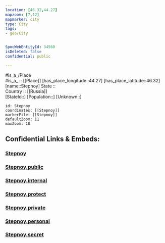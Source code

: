 ```yaml
---
location: [46.32,44.27] 
mapzoom: [7,12] 
mapmarker: city 
type: City
tags:
- geo/City


SpocWebEntityId: 34560
isDeleted: false
confidential: public

---
```

#is_a_/Place  
#is_a_ :: [[Place]] 
[has_place_longitude::44.27] 
[has_place_latitude::46.32] 
[name::Stepnoy] 
State ::  
Country :: [[Russia]]  
[StateId::] 
[Population::] 
[Unknown::] 


```leaflet
id: Stepnoy
coordinates: [[Stepnoy]] 
markerFile: [[Stepnoy]] 
defaultZoom: 11 
maxZoom: 18
```


## Confidential Links & Embeds: 

### [Stepnoy](/_Standards/Earth/Continent/Europe/Europe~East/Russia/Russia~South/Kalmykia~Republic/City/Stepnoy.md) 

### [Stepnoy.public](/_public/Earth/Continent/Europe/Europe~East/Russia/Russia~South/Kalmykia~Republic/City/Stepnoy.public.md) 

### [Stepnoy.internal](/_internal/Earth/Continent/Europe/Europe~East/Russia/Russia~South/Kalmykia~Republic/City/Stepnoy.internal.md) 

### [Stepnoy.protect](/_protect/Earth/Continent/Europe/Europe~East/Russia/Russia~South/Kalmykia~Republic/City/Stepnoy.protect.md) 

### [Stepnoy.private](/_private/Earth/Continent/Europe/Europe~East/Russia/Russia~South/Kalmykia~Republic/City/Stepnoy.private.md) 

### [Stepnoy.personal](/_personal/Earth/Continent/Europe/Europe~East/Russia/Russia~South/Kalmykia~Republic/City/Stepnoy.personal.md) 

### [Stepnoy.secret](/_secret/Earth/Continent/Europe/Europe~East/Russia/Russia~South/Kalmykia~Republic/City/Stepnoy.secret.md)

